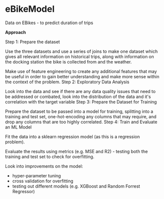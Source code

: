# eBikeModel
Data on EBikes - to predict duration of trips

**Approach**

Step 1: Prepare the dataset

Use the three datasets and use a series of joins to make one dataset which gives all relevant information on  historical trips, along with information on the docking station the bike is collected from and the weather.

Make use of feature engineering to create any additional features that may be useful in order to gain better understanding and make more sense within the context of the problem.
Step 2: Exploratory Data Analysis

Look into the data and see if there are any data quality issues that need to be addressed or combated, look into the distribution of the data and it's correlation with the target variable
Step 3: Prepare the Dataset for Training

Prepare the dataset to be passed into a model for training, splitting into a training and test set, one-hot-encoding any columns that may require, and drop any columns that are too highly correlated.
Step 4: Train and Evaluate an ML Model

Fit the data into a sklearn regression model (as this is a regression problem).

Evaluate the results using metrics (e.g. MSE and R2) - testing both the training and test set to check for overfitting.

Look into improvements on the model:
- hyper-parameter tuning
- cross validation for overfitting
- testing out different models (e.g. XGBoost and Random Forrest Regressor)
